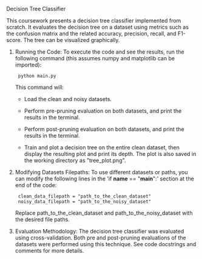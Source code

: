Decision Tree Classifier

This coursework presents a decision tree classifier implemented 
from scratch. 
It evaluates the decision tree on a dataset using metrics such 
as the confusion matrix and the related accuracy, precision, 
recall, and F1-score. The tree can be visualized graphically.



1) Running the Code:
	To execute the code and see the results, run the 
	following command (this assumes numpy and matplotlib can be
	imported):

		python main.py

	This command will:
	- Load the clean and noisy datasets.

	- Perform pre-pruning evaluation on both datasets,
	  and print the results in the terminal.

	- Perform post-pruning evaluation on both datasets, 
	  and print the results in the terminal.

	- Train and plot a decision tree on the entire clean 
	  dataset, then display the resulting plot and print 
	  its depth. The plot is also saved in the working 
	  directory as "tree_plot.png".



2) Modifying Datasets Filepaths:
	To use different datasets or paths, you can modify the 
	following lines in the 'if __name__ == "__main__":' section 
	at the end of the code:

		clean_data_filepath = "path_to_the_clean_dataset"
		noisy_data_filepath = "path_to_the_noisy_dataset"

	Replace path_to_the_clean_dataset and 
	path_to_the_noisy_dataset with the desired file paths.



3) Evaluation Methodology:
	The decision tree classifier was evaluated using 
	cross-validation. 
	Both pre and post-pruning evaluations of the datasets 
	were performed using this technique.
	See code docstrings and comments for more details.
